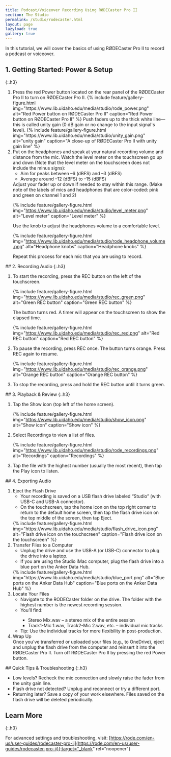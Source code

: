 ```yaml
---
title: Podcast/Voiceover Recording Using RØDECaster Pro II
section: The Studio
permalink: /studio/rodecaster.html
layout: page
lazyload: true
gallery: true
---
```


In this tutorial, we will cover the basics of using RØDECaster Pro II to record a podcast or voiceover.

## 1. Getting Started: Power & Setup
{:.h3}
<ol start="1">
 <li>Press the red Power button located on the rear panel of the RØDECaster Pro II to turn on RØDECaster Pro II.
{% include feature/gallery-figure.html img="https://www.lib.uidaho.edu/media/studio/rode_power.png" alt="Red Power button on RØDECaster Pro II" caption="Red Power button on RØDECaster Pro II" %}
Push faders up to the thick white line—this is called unity gain (0 dB gain or no change to the input signal's level).
{% include feature/gallery-figure.html img="https://www.lib.uidaho.edu/media/studio/unity_gain.png" alt="unity gain" caption="A close-up of RØDECaster Pro II with unity gain line" %}</li>
 <li>Put on the headphones and speak at your natural recording volume and distance from the mic. Watch the level meter on the touchscreen go up and down (Note that the level meter on the touchscreen does not include the minus signs):
  <ul>
   <li>Aim for peaks between –6 (dBFS) and –3 (dBFS)</li>
   <li>Average around –12 (dBFS) to –15 (dBFS)</li>
  </ul>
Adjust your fader up or down if needed to stay within this range. (Make note of the labels of mics and headphones that are color-coded: pink and green on channel 1 and 2)

{% include feature/gallery-figure.html img="https://www.lib.uidaho.edu/media/studio/level_meter.png" alt="Level meter" caption="Level meter" %}

Use the knob to adjust the headphones volume to a comfortable level. 
 
{% include feature/gallery-figure.html img="https://www.lib.uidaho.edu/media/studio/rode_headphone_volume.png" alt="Headphone knobs" caption="Headphone knobs" %}

Repeat this process for each mic that you are using to record.
 </li>
</ol>
## 2. Recording Audio
{:.h3}
<ol start="1">
 <li>To start the recording, press the REC button on the left of the touchscreen. 

{% include feature/gallery-figure.html img="https://www.lib.uidaho.edu/media/studio/rec_green.png" alt="Green REC button" caption="Green REC button" %}

The button turns red. A timer will appear on the touchscreen to show the elapsed time.

{% include feature/gallery-figure.html img="https://www.lib.uidaho.edu/media/studio/rec_red.png" alt="Red REC button" caption="Red REC button" %}
 </li>
 <li>To pause the recording, press REC once. The button turns orange. Press REC again to resume.

{% include feature/gallery-figure.html img="https://www.lib.uidaho.edu/media/studio/rec_orange.png" alt="Orange REC button" caption="Orange REC button" %}
 </li>
 <li>To stop the recording, press and hold the REC button until it turns green.</li>
</ol>
## 3. Playback & Review
{:.h3}
<ol start="1">
 <li>Tap the Show icon (top left of the home screen). 

{% include feature/gallery-figure.html img="https://www.lib.uidaho.edu/media/studio/show_icon.png" alt="Show icon" caption="Show icon" %}
 </li>
 <li>Select Recordings to view a list of files.
 
{% include feature/gallery-figure.html img="https://www.lib.uidaho.edu/media/studio/rode_recordings.png" alt="Recordings" caption="Recordings" %}
 </li>
 <li>Tap the file with the highest number (usually the most recent), then tap the Play icon to listen.
 </li>
</ol>
## 4. Exporting Audio
<ol start="1">
 <li>Eject the Flash Drive
 <ul>
 <li>Your recording is saved on a USB flash drive labeled “Studio” (with USB-C and USB-A connector).</li>
 <li>On the touchscreen, tap the home icon on the top right corner to return to the default home screen, then tap the flash drive icon on the top middle of the screen, then tap Eject.</li>
</ul>
{% include feature/gallery-figure.html img="https://www.lib.uidaho.edu/media/studio/flash_drive_icon.png" alt="Flash drive icon on the touchscreen" caption="Flash drive icon on the touchscreen" %}

 <li>Transfer Files to a Computer
  <ul>
   <li>Unplug the drive and use the USB-A (or USB-C) connector to plug the drive into a laptop.</li>
   <li>If you are using the Studio iMac computer, plug the flash drive into a blue port on the Anker Data Hub.</li>
  </ul>
 </li>
{% include feature/gallery-figure.html img="https://www.lib.uidaho.edu/media/studio/blue_port.png" alt="Blue ports on the Anker Data Hub" caption="Blue ports on the Anker Data Hub" %}
 </li>
 <li>Locate Your Files
  <ul>
   <li>Navigate to the RODECaster folder on the drive. The folder with the highest number is the newest recording session.</li>
   <li>You’ll find:</li>
    <ul>
     <li>Stereo Mix.wav – a stereo mix of the entire session</li>
     <li>Track1-Mic 1.wav, Track2-Mic 2.wav, etc. – individual mic tracks</li>
    </ul>
 <li>Tip: Use the individual tracks for more flexibility in post-production.</li>
  </ul>
 </li>
 <li>Wrap Up</li>
Once you've transferred or uploaded your files (e.g., to OneDrive), eject and unplug the flash drive from the computer and reinsert it into the RØDECaster Pro II. Turn off RØDECaster Pro II by pressing the red Power button.
</ol>
## Quick Tips & Troubleshooting
{:.h3}

- Low levels? Recheck the mic connection and slowly raise the fader from the unity gain line.
- Flash drive not detected? Unplug and reconnect or try a different port.
- Returning later? Save a copy of your work elsewhere. Files saved on the flash drive will be deleted periodically.

## Learn More
{:.h3}

For advanced settings and troubleshooting, visit: [https://rode.com/en-us/user-guides/rodecaster-pro-ii](https://rode.com/en-us/user-guides/rodecaster-pro-ii){:target="_blank" rel="noopener"}